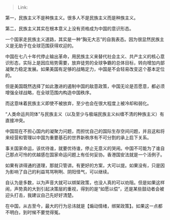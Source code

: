> Link: 

第一，民族主义不是种族主义。很多人不是民族主义而是种族主义。

第二，民族主义其实在根本意义上没有资格成为中国的意识形态。

一个国家走民族主义道路，其实是一种“胸无大志”的自我表态。因为很显然民族主义是无助于在全球范围获得欢迎的。

中国在七八十年代停止输出革命，用民族主义来替代社会主义、共产主义的核心意识形态，实际上是因应局势需要，放弃徒劳的全球争霸的总体目标，转向增加内部凝聚力稳定发展。如果美国有足够的战略定力，中国是不会轻易改变这个基本定位的。

但是美国既然选择了如此激进的遏制中国的敌意政策，中国无论是否愿意，都必须增强全球战略，在全球范围内构造中国秩序。

而这意味着民族主义即使不被放弃，至少也会在很大程度上被冷却和弱化。

“人类命运共同体”与民族主义（以及至少与极端民族主义纠缠不清的种族主义）有直接冲突。

中国现在不担心国内的凝聚力问题，而担忧自己的国际生存空间问题，并且这和将来经营和管理以中国为重要基石的世界新秩序有不可分割的承上启下关系。

事关国家命运，该优待谁，就要优待谁，停止无意义的哭闹。中国不可能为了谁自己那点可怜的优越感在国家命运问题上有任何妥协。香港国安法就是一个活例子。

如果有讲得通的道理，那就只管讲。有更好的方案，大可以提。如果没有，只是因为影响了自己的利益骂骂咧咧、阴阳怪气，可以继续。

自认为是多数，以为声音大就可以绑架政策，也没人真的可以劝阻。但是如果这样闹，声势真的大到引起决策层的重视，得到的是“如愿以偿”，还是某些鼓动者会被迎头打击，我建议自己先好好清楚。

在中国，从古至今，最大的行为忌讳就是【煽动情绪，绑架政策】。如果这一点都不明白，到时候不要觉得冤。
